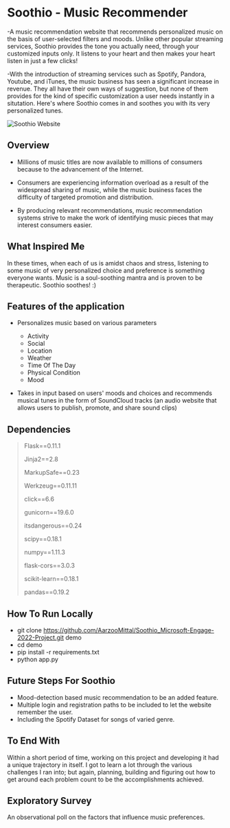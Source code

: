 # Soothio - Music Recommender

-A music recommendation website that recommends personalized music on the basis of user-selected filters and moods. Unlike other popular streaming services, Soothio provides the tone you actually need, through your customized inputs only. It listens to your heart and then makes your heart listen in just a few clicks!

-With the introduction of streaming services such as Spotify, Pandora, Youtube, and iTunes, the music business has seen a significant increase in revenue. They all have their own ways of suggestion, but none of them provides for the kind of specific customization a user needs instantly in a situtation. Here's where Soothio comes in and soothes you with its very personalized tunes.

![Soothio Website](https://user-images.githubusercontent.com/73010287/170919113-d1eb5ea4-252f-4edb-a520-e82089b45535.jpeg)

## Overview

* Millions of music titles are now available to millions of consumers because to the advancement of the Internet.

* Consumers are experiencing information overload as a result of the widespread sharing of music, while the music business faces the difficulty of targeted promotion and distribution.

* By producing relevant recommendations, music recommendation systems strive to make the work of identifying music pieces that may interest consumers easier.

## What Inspired Me

In these times, when each of us is amidst chaos and stress, listening to some music of very personalized choice and preference is something everyone wants. Music is a soul-soothing mantra and is proven to be therapeutic. Soothio soothes! :)

## Features of the application

- Personalizes music based on various parameters
  - Activity
  - Social
  - Location
  - Weather
  - Time Of The Day
  - Physical Condition
  - Mood

- Takes in input based on users' moods and choices and recommends musical tunes in the form of SoundCloud tracks (an audio website that allows users to publish, promote, and share sound clips)

## Dependencies

> Flask==0.11.1
> 
> Jinja2==2.8
> 
> MarkupSafe==0.23
> 
> Werkzeug==0.11.11
> 
> click==6.6
> 
> gunicorn==19.6.0
> 
> itsdangerous==0.24
> 
> scipy==0.18.1
> 
> numpy==1.11.3
> 
> flask-cors==3.0.3
> 
> scikit-learn==0.18.1
> 
> pandas==0.19.2
> 
## How To Run Locally

 * git clone https://github.com/AarzooMittal/Soothio_Microsoft-Engage-2022-Project.git demo
 * cd demo
 * pip install -r requirements.txt
 * python app.py

## Future Steps For Soothio

* Mood-detection based music recommendation to be an added feature.
* Multiple login and registration paths to be included to let the website remember the user.
* Including the Spotify Dataset for songs of varied genre.

## To End With

Within a short period of time, working on this project and developing it had a unique trajectory in itself. I got to learn a lot through the various challenges I ran into; but again, planning, building and figuring out how to get around each problem count to be the accomplishments achieved. 

## Exploratory Survey

An observational poll on the factors that influence music preferences.
